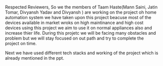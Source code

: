 Respected Reviewers,
So we the members of Taam Haste(Mann Saini, Jatin Tomar, Divyansh Yadav and Divyansh ) are working on the project oh home automation system we have taken upon this project beacuse most of the devices 
available in market wroks on high maintinance and high cost devices using this project we aim to use it on normal appliances also and increase thier life.
During this projetc we will be facing many obstacles and problem but we will stay focused on out path and try to complete the project on time.

Next we have used different tech stacks and working of the project which is already mentioned in the ppt.
